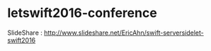 # letswift2016-conference

SlideShare : http://www.slideshare.net/EricAhn/swift-serversidelet-swift2016
